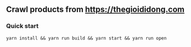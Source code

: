 ## Crawl products from https://thegioididong.com

### Quick start
```
yarn install && yarn run build && yarn start && yarn run open
```

